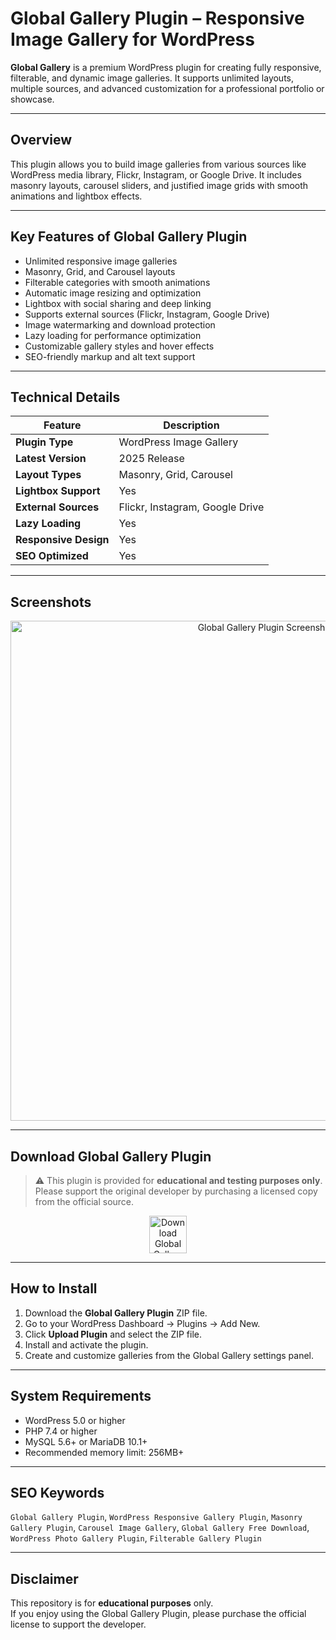 # Global Gallery Plugin – Responsive Image Gallery for WordPress

**Global Gallery** is a premium WordPress plugin for creating fully responsive, filterable, and dynamic image galleries. It supports unlimited layouts, multiple sources, and advanced customization for a professional portfolio or showcase.

---

## Overview

This plugin allows you to build image galleries from various sources like WordPress media library, Flickr, Instagram, or Google Drive. It includes masonry layouts, carousel sliders, and justified image grids with smooth animations and lightbox effects.

---

## Key Features of Global Gallery Plugin

- Unlimited responsive image galleries  
- Masonry, Grid, and Carousel layouts  
- Filterable categories with smooth animations  
- Automatic image resizing and optimization  
- Lightbox with social sharing and deep linking  
- Supports external sources (Flickr, Instagram, Google Drive)  
- Image watermarking and download protection  
- Lazy loading for performance optimization  
- Customizable gallery styles and hover effects  
- SEO-friendly markup and alt text support  

---

## Technical Details

| Feature                  | Description |
|--------------------------|-------------|
| **Plugin Type**          | WordPress Image Gallery |
| **Latest Version**       | 2025 Release |
| **Layout Types**         | Masonry, Grid, Carousel |
| **Lightbox Support**     | Yes |
| **External Sources**     | Flickr, Instagram, Google Drive |
| **Lazy Loading**         | Yes |
| **Responsive Design**    | Yes |
| **SEO Optimized**        | Yes |

---

## Screenshots

<p align="center">
  <img src="https://s3.envato.com/files/633465848/gg_big_banner.jpg" alt="Global Gallery Plugin Screenshot" style="width:800px;">
</p>

---

## Download Global Gallery Plugin

> ⚠️ This plugin is provided for **educational and testing purposes only**.  
> Please support the original developer by purchasing a licensed copy from the official source.

<p align="center">
  <a href="https://nulledthemeslibrary.com/global-gallery-plugin/" target="_blank">
    <img src="https://img.shields.io/badge/⬇%20Download-WoodMart%20Theme-blue?style=for-the-badge&logo=wordpress" alt="Download Global Gallery Plugin" style="height:60px;">
  </a>
</p>

---

## How to Install

1. Download the **Global Gallery Plugin** ZIP file.  
2. Go to your WordPress Dashboard → Plugins → Add New.  
3. Click **Upload Plugin** and select the ZIP file.  
4. Install and activate the plugin.  
5. Create and customize galleries from the Global Gallery settings panel.

---

## System Requirements

- WordPress 5.0 or higher  
- PHP 7.4 or higher  
- MySQL 5.6+ or MariaDB 10.1+  
- Recommended memory limit: 256MB+  

---

## SEO Keywords

`Global Gallery Plugin`, `WordPress Responsive Gallery Plugin`, `Masonry Gallery Plugin`, `Carousel Image Gallery`, `Global Gallery Free Download`, `WordPress Photo Gallery Plugin`, `Filterable Gallery Plugin`

---

## Disclaimer

This repository is for **educational purposes** only.  
If you enjoy using the Global Gallery Plugin, please purchase the official license to support the developer.
